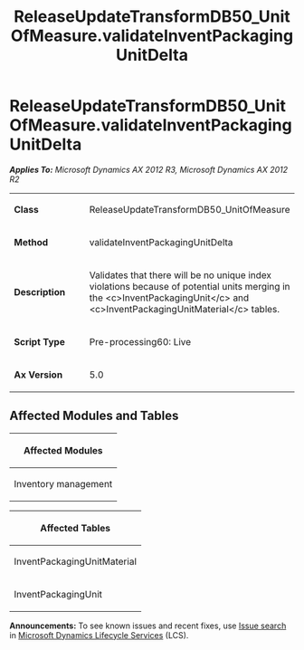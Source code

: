 ﻿---
title: ReleaseUpdateTransformDB50_UnitOfMeasure.validateInventPackagingUnitDelta
TOCTitle: ReleaseUpdateTransformDB50_UnitOfMeasure.validateInventPackagingUnitDelta
ms:assetid: 6eae677b-e3f1-8fcc-950e-6dc7cfe268a2
ms:mtpsurl: https://msdn.microsoft.com/en-us/library/JJ685750(v=AX.60)
ms:contentKeyID: 49708951
ms.date: 05/18/2015
mtps_version: v=AX.60
---

# ReleaseUpdateTransformDB50\_UnitOfMeasure.validateInventPackagingUnitDelta 


_**Applies To:** Microsoft Dynamics AX 2012 R3, Microsoft Dynamics AX 2012 R2_

<table>
<colgroup>
<col style="width: 50%" />
<col style="width: 50%" />
</colgroup>
<tbody>
<tr class="odd">
<td><p><strong>Class</strong></p></td>
<td><p>ReleaseUpdateTransformDB50_UnitOfMeasure</p></td>
</tr>
<tr class="even">
<td><p><strong>Method</strong></p></td>
<td><p>validateInventPackagingUnitDelta</p></td>
</tr>
<tr class="odd">
<td><p><strong>Description</strong></p></td>
<td><p>Validates that there will be no unique index violations because of potential units merging in the &lt;c&gt;InventPackagingUnit&lt;/c&gt; and &lt;c&gt;InventPackagingUnitMaterial&lt;/c&gt; tables.</p></td>
</tr>
<tr class="even">
<td><p><strong>Script Type</strong></p></td>
<td><p>Pre-processing60: Live</p></td>
</tr>
<tr class="odd">
<td><p><strong>Ax Version</strong></p></td>
<td><p>5.0</p></td>
</tr>
</tbody>
</table>


## Affected Modules and Tables

<table>
<colgroup>
<col style="width: 100%" />
</colgroup>
<thead>
<tr class="header">
<th><p>Affected Modules</p></th>
</tr>
</thead>
<tbody>
<tr class="odd">
<td><p>Inventory management</p></td>
</tr>
</tbody>
</table>


<table>
<colgroup>
<col style="width: 100%" />
</colgroup>
<thead>
<tr class="header">
<th><p>Affected Tables</p></th>
</tr>
</thead>
<tbody>
<tr class="odd">
<td><p>InventPackagingUnitMaterial</p></td>
</tr>
<tr class="even">
<td><p>InventPackagingUnit</p></td>
</tr>
</tbody>
</table>

  
**Announcements:** To see known issues and recent fixes, use [Issue search](http://go.microsoft.com/fwlink/?linkid=389258) in [Microsoft Dynamics Lifecycle Services](http://go.microsoft.com/fwlink/?linkid=306505) (LCS).

